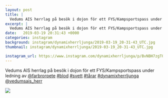 ```yaml
---
layout: post
title: |
  Vedums AIS herrlag på besök i dojon för ett FYS/Kampsportspass under ledning av @farbrorpete 
excerpt: |
  Vedums AIS herrlag på besök i dojon för ett FYS/Kampsportspass under ledning av @farbrorpete     @vedumsais_herr
date:   2019-03-19 20:31:43 +0000
categories: instagram
background: instagram/dynamixherrljunga/2019-03-19_20-31-43_UTC.jpg
thumbnail: instagram/dynamixherrljunga/2019-03-19_20-31-43_UTC.jpg

instagram_url: https://www.instagram.com/dynamixherrljunga/p/BvNBH7zgTOU
---
```

Vedums AIS herrlag på besök i dojon för ett FYS/Kampsportspass under ledning av [@farbrorpete](https://www.instagram.com/farbrorpete/) [#blod](https://www.instagram.com/explore/tags/blod/) [#svett](https://www.instagram.com/explore/tags/svett/) [#tårar](https://www.instagram.com/explore/tags/tårar/) [#dynamixherrljunga](https://www.instagram.com/explore/tags/dynamixherrljunga/) [@vedumsais_herr](https://www.instagram.com/vedumsais_herr/)



<img src='{{ site.baseurl }}/instagram/dynamixherrljunga/2019-03-19_20-31-43_UTC.jpg' class='img-fluid' />
